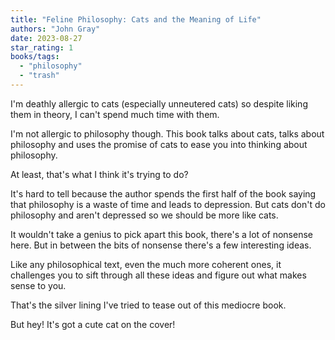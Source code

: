 ```yaml
---
title: "Feline Philosophy: Cats and the Meaning of Life"
authors: "John Gray"
date: 2023-08-27
star_rating: 1
books/tags:
  - "philosophy"
  - "trash"
---
```


I'm deathly allergic to cats (especially unneutered cats) so despite liking them
in theory, I can't spend much time with them.

I'm not allergic to philosophy though. This book talks about cats, talks about
philosophy and uses the promise of cats to ease you into thinking about
philosophy.

At least, that's what I think it's trying to do?

<!--more-->

It's hard to tell because the author spends the first half of the book saying
that philosophy is a waste of time and leads to depression. But cats don't do
philosophy and aren't depressed so we should be more like cats.

It wouldn't take a genius to pick apart this book, there's a lot of nonsense
here. But in between the bits of nonsense there's a few interesting ideas.

Like any philosophical text, even the much more coherent ones, it challenges you
to sift through all these ideas and figure out what makes sense to you.

That's the silver lining I've tried to tease out of this mediocre book.

But hey! It's got a cute cat on the cover!
